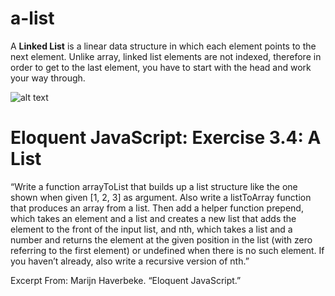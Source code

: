 # a-list

A <b>Linked List</b> is a linear data structure in which each element points to the next element. Unlike array, linked list elements are not indexed, therefore in order to get to the last element, you have to start with the head and work your way through.

![alt text](https://www.educative.io/api/edpresso/shot/5077575695073280/image/5192456339456000)

<h1>Eloquent JavaScript: Exercise 3.4: A List</h1>

“Write a function arrayToList that builds up a list structure like the one shown when given [1, 2, 3] as argument. Also write a listToArray function that produces an array from a list. Then add a helper function prepend, which takes an element and a list and creates a new list that adds the element to the front of the input list, and nth, which takes a list and a number and returns the element at the given position in the list (with zero referring to the first element) or undefined when there is no such element. If you haven’t already, also write a recursive version of nth.”

Excerpt From: Marijn Haverbeke. “Eloquent JavaScript.”
